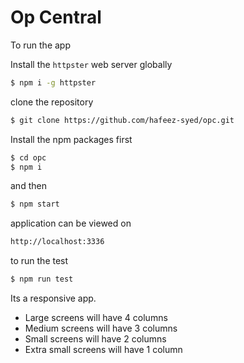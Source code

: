 # Op Central

To run the app

Install the ` httpster ` web server globally

```bash
$ npm i -g httpster
```

clone the repository

```bash
$ git clone https://github.com/hafeez-syed/opc.git
```

Install the npm packages first

```bash
$ cd opc
$ npm i
```

and then


```bash
$ npm start
```

application can be viewed on

```bash
http://localhost:3336
```

to run the test

```bash
$ npm run test
```

Its a responsive app.
+ Large screens will have 4 columns
+ Medium screens will have 3 columns
+ Small screens will have 2 columns
+ Extra small screens will have 1 column